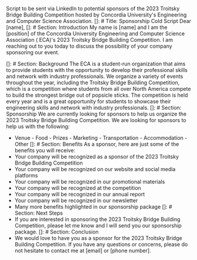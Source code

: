 Script to be sent via LinkedIn to potential sponsors of the 2023 Troitsky Bridge Building Competition hosted by
Concordia University's Engineering and Computer Science Association.
[]: # Title: Sponsorship Cold Script
Dear [name],
[]: # Section: Introduction
My name is [name] and I am the [position] of the Concordia University Engineering and Computer Science Association (
ECA)'s 2023 Troitsky Bridge Building Competition. I am reaching out to you today to discuss the possibility of your
company sponsoring our event.

[]: # Section: Background
The ECA is a student-run organization that aims to provide students with the opportunity to develop their professional
skills and network with industry professionals. We organize a variety of events throughout the year, including the
Troitsky Bridge Building Competition, which is a competition where students from all over North America compete to build
the strongest bridge out of popsicle sticks. The competition is held every year and is a great opportunity for students
to showcase their engineering skills and network with industry professionals.
[]: # Section: Sponsorship
We are currently looking for sponsors to help us organize the 2023 Troitsky Bridge Building Competition. We are looking
for sponsors to help us with the following:

- Venue - Food - Prizes - Marketing - Transportation - Accommodation - Other
  []: # Section: Benefits
  As a sponsor, here are just some of the benefits you will receive:
- Your company will be recognized as a sponsor of the 2023 Troitsky Bridge Building Competition
- Your company will be recognized on our website and social media platforms
- Your company will be recognized in our promotional materials
- Your company will be recognized at the competition
- Your company will be recognized in our annual report
- Your company will be recognized in our newsletter
- Many more benefits highlighted in our sponsorship package
  []: # Section: Next Steps
- If you are interested in sponsoring the 2023 Troitsky Bridge Building Competition, please let me know and I will send
  you our sponsorship package.
  []: # Section: Conclusion
- We would love to have you as a sponsor for the 2023 Troitsky Bridge Building Competition. If you have any questions or
  concerns, please do not hesitate to contact me at [email] or [phone number].


